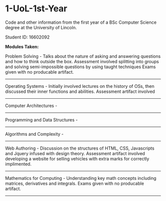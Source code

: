 # 1-UoL-1st-Year
Code and other information from the first year of a BSc Computer Science degree at the University of Lincoln.

Student ID: 16602092 

**Modules Taken:**

Problem Solving -  Talks about the nature of asking and answering questions and how to think outside the box. Assessment involved splitting into groups and solving semi-impossible questions by using taught techniques
Exams given with no producable artifact.

---
Operating Systems -  Initially involved lectures on the history of OSs, then discussed their inner functions and abilities.
Assessment artifact involved 
 
---
Computer Architectures -

---
Programming and Data Structures -

---
Algorithms and Complexity - 

---
Web Authoring -  Discussion on the structures of HTML, CSS, Javascripts and Jquery infused with design theory.
Assessment artifact involved developing a website for selling vehicles with extra marks for correctly implimented.

---
Mathematics for Computing -  Understanding key math concepts including matrices, derivatives and integrals. 
Exams given with no producable artifact.

---

